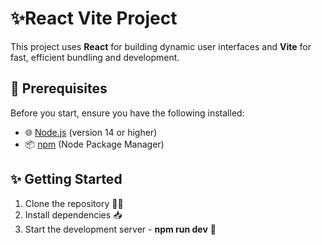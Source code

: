 # ✨React Vite Project

This project uses **React** for building dynamic user interfaces and **Vite** for fast, efficient bundling and development.

## 📝 Prerequisites

Before you start, ensure you have the following installed:

- 🌐 [Node.js](https://nodejs.org/en/) (version 14 or higher)
- 📦 [npm](https://www.npmjs.com/) (Node Package Manager)

## ✨ Getting Started

1. Clone the repository 🧑‍💻
2. Install dependencies 📥
3.  Start the development server - **npm run dev** 🚀


